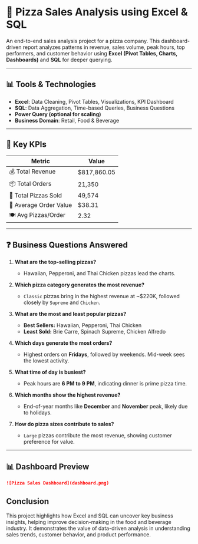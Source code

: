 # 🍕 Pizza Sales Analysis using Excel & SQL

An end-to-end sales analysis project for a pizza company. This dashboard-driven report analyzes patterns in revenue, sales volume, peak hours, top performers, and customer behavior using **Excel (Pivot Tables, Charts, Dashboards)** and **SQL** for deeper querying.

---

## 📊 Tools & Technologies

- **Excel**: Data Cleaning, Pivot Tables, Visualizations, KPI Dashboard
- **SQL**: Data Aggregation, Time-based Queries, Business Questions
- **Power Query (optional for scaling)**
- **Business Domain**: Retail, Food & Beverage

---

## 📌 Key KPIs

| Metric                  | Value         |
|------------------------|---------------|
| 💰 Total Revenue        | $817,860.05   |
| 📦 Total Orders         | 21,350        |
| 🍕 Total Pizzas Sold    | 49,574        |
| 🧾 Average Order Value  | $38.31        |
| 🍽 Avg Pizzas/Order     | 2.32          |

---

## ❓ Business Questions Answered

1. **What are the top-selling pizzas?**
   - Hawaiian, Pepperoni, and Thai Chicken pizzas lead the charts.

2. **Which pizza category generates the most revenue?**
   - `Classic` pizzas bring in the highest revenue at ~$220K, followed closely by `Supreme` and `Chicken`.

3. **What are the most and least popular pizzas?**
   - **Best Sellers:** Hawaiian, Pepperoni, Thai Chicken  
   - **Least Sold:** Brie Carre, Spinach Supreme, Chicken Alfredo

4. **Which days generate the most orders?**
   - Highest orders on **Fridays**, followed by weekends. Mid-week sees the lowest activity.

5. **What time of day is busiest?**
   - Peak hours are **6 PM to 9 PM**, indicating dinner is prime pizza time.

6. **Which months show the highest revenue?**
   - End-of-year months like **December** and **November** peak, likely due to holidays.

7. **How do pizza sizes contribute to sales?**
   - `Large` pizzas contribute the most revenue, showing customer preference for value.

---

## 📊 Dashboard Preview

```markdown
![Pizza Sales Dashboard](dashboard.png)
```

## Conclusion
This project highlights how Excel and SQL can uncover key business insights, helping improve decision-making in the food and beverage industry. It demonstrates the value of data-driven analysis in understanding sales trends, customer behavior, and product performance.

